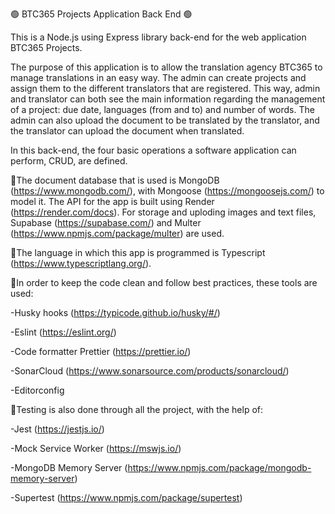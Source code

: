 🟢 BTC365 Projects Application Back End 🟢

This is a Node.js using Express library back-end for the web application BTC365 Projects.

The purpose of this application is to allow the translation agency BTC365 to manage translations in an easy way. The admin can create projects and assign them to the different translators that are registered. This way, admin and translator can both see the main information regarding the management of a project: due date, languages (from and to) and number of words. The admin can also upload the document to be translated by the translator, and the translator can upload the document when translated.

In this back-end, the four basic operations a software application can perform, CRUD, are defined.

🔸The document database that is used is MongoDB (https://www.mongodb.com/), with Mongoose (https://mongoosejs.com/) to model it. The API for the app is built using Render (https://render.com/docs).
For storage and uploding images and text files, Supabase (https://supabase.com/) and Multer (https://www.npmjs.com/package/multer) are used.

🔸The language in which this app is programmed is Typescript (https://www.typescriptlang.org/).

🔸In order to keep the code clean and follow best practices, these tools are used:

-Husky hooks (https://typicode.github.io/husky/#/)

-Eslint (https://eslint.org/)

-Code formatter Prettier (https://prettier.io/)

-SonarCloud (https://www.sonarsource.com/products/sonarcloud/)

-Editorconfig

🔸Testing is also done through all the project, with the help of:

-Jest (https://jestjs.io/)

-Mock Service Worker (https://mswjs.io/)

-MongoDB Memory Server (https://www.npmjs.com/package/mongodb-memory-server)

-Supertest (https://www.npmjs.com/package/supertest)
